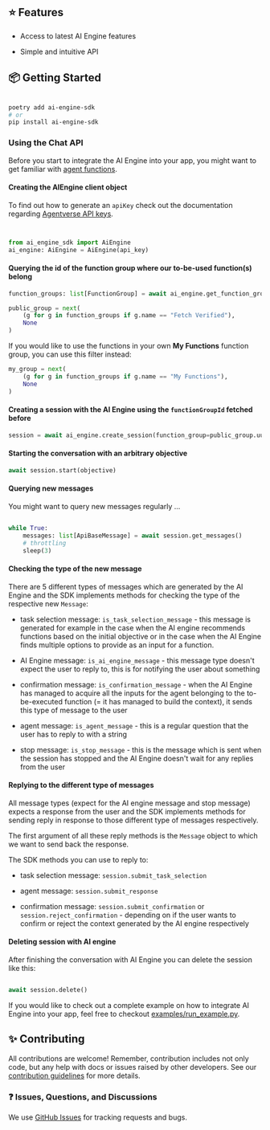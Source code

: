 ## ⭐️ Features

- Access to latest AI Engine features

- Simple and intuitive API

  

## 📦 Getting Started

  

```bash

poetry add ai-engine-sdk
# or 
pip install ai-engine-sdk

```

  

### Using the Chat API

Before you start to integrate the AI Engine into your app, you might want to get familiar with [agent functions](https://fetch.ai/docs/guides/agents/intermediate/agent-functions).

  

#### Creating the AIEngine client object

To find out how to generate an <code>apiKey</code> check out the documentation regarding [Agentverse API keys](https://fetch.ai/docs/guides/apis/agent-function-creation-apis).

```python


from ai_engine_sdk import AiEngine
ai_engine: AiEngine = AiEngine(api_key)

```

  

#### Querying the id of the function group where our to-be-used function(s) belong

```python
function_groups: list[FunctionGroup] = await ai_engine.get_function_groups()

public_group = next(
	(g for g in function_groups if g.name == "Fetch Verified"), 
	None
)
```

If you would like to use the functions in your own **My Functions** function group, you can use this filter instead:

```python
my_group = next(
	(g for g in function_groups if g.name == "My Functions"), 
	None
)
```

  

#### Creating a session with the AI Engine using the <code>functionGroupId</code> fetched before

```python
session = await ai_engine.create_session(function_group=public_group.uuid)
```

  

#### Starting the conversation with an arbitrary objective

```python
await session.start(objective)
```

  

#### Querying new messages

You might want to query new messages regularly ...

  

```python

while True:
	messages: list[ApiBaseMessage] = await session.get_messages()
	# throttling
	sleep(3)

```

  

#### Checking the type of the new message

There are 5 different types of messages which are generated by the AI Engine and the SDK implements methods for checking the type of the respective new <code>Message</code>:

* task selection message: <code>is_task_selection_message</code> - this message is generated for example in the case when the AI engine recommends functions based on the initial objective or in the case when the AI Engine finds multiple options to provide as an input for a function.

* AI Engine message: <code>is_ai_engine_message</code> - this message type doesn't expect the user to reply to, this is for notifying the user about something

* confirmation message: <code>is_confirmation_message</code> - when the AI Engine has managed to acquire all the inputs for the agent belonging to the to-be-executed function (= it has managed to build the context), it sends this type of message to the user

* agent message: <code>is_agent_message</code> - this is a regular question that the user has to reply to with a string

* stop message: <code>is_stop_message</code> - this is the message which is sent when the session has stopped and the AI Engine doesn't wait for any replies from the user

  

#### Replying to the different type of messages

All message types (expect for the AI engine message and stop message) expects a response from the user and the SDK implements methods for sending reply in response to those different type of messages respectively.

The first argument of all these reply methods is the <code>Message</code> object to which we want to send back the response.

The SDK methods you can use to reply to:

* task selection message: <code>session.submit_task_selection</code>

* agent message: <code>session.submit_response</code>

* confirmation message: <code>session.submit_confirmation</code> or <code>session.reject_confirmation</code> - depending on if the user wants to confirm or reject the context generated by the AI engine respectively

  

#### Deleting session with AI engine

After finishing the conversation with AI Engine you can delete the session like this:

```python

await session.delete()

```

  

If you would like to check out a complete example on how to integrate AI Engine into your app, feel free to checkout [examples/run_example.py](https://github.com/fetchai/ai-engine-sdk-python/blob/master/examples/run_example.py).

  

## ✨ Contributing

  

All contributions are welcome! Remember, contribution includes not only code, but any help with docs or issues raised by other developers. See our [contribution guidelines](https://github.com/fetchai/ai-engine-sdk-js/blob/main/CONTRIBUTING.md) for more details.

  

### ❓ Issues, Questions, and Discussions

  

We use [GitHub Issues](https://github.com/fetchai/ai-engine-sdk-python/issues) for tracking requests and bugs.
